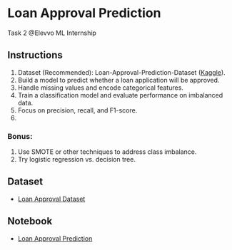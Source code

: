 # Loan Approval Prediction
Task 2 @Elevvo ML Internship
## Instructions
1. Dataset (Recommended): Loan-Approval-Prediction-Dataset ([Kaggle](https://www.kaggle.com/)).
2. Build a model to predict whether a loan application will be approved.
3. Handle missing values and encode categorical features.
4. Train a classification model and evaluate performance on imbalanced data.
5. Focus on precision, recall, and F1-score.
6. 
### Bonus:
1. Use SMOTE or other techniques to address class imbalance.
2. Try logistic regression vs. decision tree.

## Dataset
- [Loan Approval Dataset](https://www.kaggle.com/datasets/architsharma01/loan-approval-prediction-dataset)

## Notebook
- [Loan Approval Prediction](https://github.com/Asma-Nasr/Loan-Approval-Prediction/blob/main/loan_approval_predictionipynb.ipynb)
